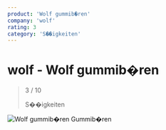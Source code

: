 ```yaml
---
product: 'Wolf gummib�ren'
company: 'wolf'
rating: 3
category: 'S��igkeiten'
---
```


# wolf - Wolf gummib�ren
>
> 3 / 10
>
> S��igkeiten

![Wolf gummib�ren](assets\wolf-wolf-gummib�ren-ee60b9e0-9f30-4e64-9cad-60212987b92d.jpg)
Gummib�ren
